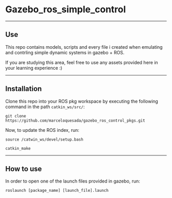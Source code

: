 # Gazebo_ros_simple_control

---

## Use

This repo contains models, scripts and every file i created when emulating and contrling simple dynamic systems in gazebo + ROS.

If you are studying this area, feel free to use any assets provided here in your learning experience :)

---

## Installation

Clone this repo into your ROS pkg workspace by executing the following command in the path `catkin_ws/src/`:

`git clone https://github.com/marceloquesada/gazebo_ros_control_pkgs.git`

Now, to update the ROS index, run:

`source /catwin_ws/devel/setup.bash`

`catkin_make`

---

## How to use

In order to open one of the launch files provided in gazebo, run:

`roslaunch [package_name] [launch_file].launch`
